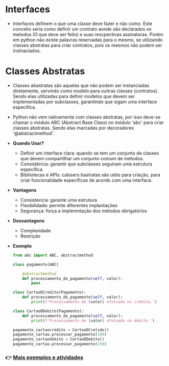 # Interfaces
- Interfaces definem o que uma classe deve fazer e não como. Este conceito seria como definir um contrato aonde são declarados os metodos (O que deve ser feito) e suas rescpectivas assinaturas. Porém em python não existe palavras reservadas para o mesmo, se utilizando classes abstratas para criar contratos, pois os mesmos não podem ser instnaciados.

# Classes Abstratas
- Classes abastratas são aquelas que não podem ser instanciadas diretamente, servindo como modelo para ouitras classes (contratos). Sendo elas utilizadas para definir modelos que devem ser implementadas por subclasses, garantindo que sigam uma interface específica.
- Python não vem nativamente com classes abstratas, por isso deve-se chamar o módulo ABC (Abstract Base Class) no módulo 'abc' para criar classes abstratas. Sendo elas marcadas por decoradores '@abstractmethod'.

- **Quando Usar?**
    - Definir um interface clara: quando se tem um conjunto de classes que devem compartilhar um conjunto comum de métodos.
    - Consistência: garantir que subclasses seguiram uma estrutura especifica.
    - Bibiliotecas e APIs: calssers bastratas são utéis para criação, para criar funcionalidade específicas de acordo com uma interface.

- **Vantagens**
    - Consistencia: garante uma estrutura
    - Flexibilidade: permite diferentes implantações
    - Segurança: força a implemntação dos métodos obrigatórios

- **Desvantagens**
    - Complexidade
    - Restrição

- **Exemplo**
    ```Python
    from abc import ABC, abstractmethod

    class pagamento(ABC)

        @abstractmethod
        def processamento_de_pagamento(self, valor):
            pass

    class CartaoDCredito(Pagamento):
        def processamento_de_pagamento(self, valor):
            print(f'Processamento de {valor} efetuado no crédito.')

    class CartaoDDebito(Pagamento):
        def processamento_de_pagamento(self, valor):
            print(f'Processamento de {valor} efetuado no débito.')

    pagamento_cartaocredito = CartaoDCretido()
    pagamento_cartao.processar_pagamento(100)
    pagamento_cartaodebito = CartaoDDebito()
    pagamento_cartao.processar_pagamento(150)
    ```

### 👉 [Mais exemplos e atividades](https://github.com/ThomasNicholas21/EstudoPython/tree/master/estudos/03_POO)

